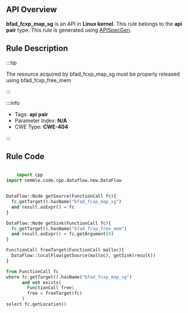 ---
---


## API Overview
**bfad_fcxp_map_sg** is an API in **Linux kernel**. This rule belongs to the **api pair** type. This rule is generated using [APISpecGen](../../tools/APISpecGen).
## Rule Description

:::tip

The resource acquired by bfad_fcxp_map_sg must be properly released using bfad_fcxp_free_mem

:::

:::info

- Tags: **api pair**
- Parameter Index: **N/A**
- CWE Type: **CWE-404**

:::

## Rule Code
```python

    import cpp
import semmle.code.cpp.dataflow.new.DataFlow


DataFlow::Node getSource(FunctionCall fc){
  fc.getTarget().hasName("bfad_fcxp_map_sg")
  and result.asExpr() = fc
}

DataFlow::Node getSink(FunctionCall fc){
  fc.getTarget().hasName("bfad_fcxp_free_mem")
  and result.asExpr() = fc.getArgument(0)
}

FunctionCall freeTarget(FunctionCall malloc){
  DataFlow::localFlow(getSource(malloc), getSink(result))
}

from FunctionCall fc
where fc.getTarget().hasName("bfad_fcxp_map_sg")
      and not exists(
        FunctionCall free| 
        free = freeTarget(fc)
      )
select fc.getLocation()

    
```